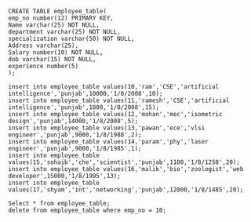     CREATE TABLE employee_table(
    emp_no number(12) PRIMARY KEY,
    Name varchar(25) NOT NULL,
    department varchar(25) NOT NULL,
    specialization varchar(50) NOT NULL,
    Address varchar(25),
    Salary number(10) NOT NULL,
    dob varchar(15) NOT NULL,
    experience number(5)
    );

    insert into employee_table values(10,'ram','CSE','artificial intelligence','punjab',10000,'1/8/2008',10);
    insert into employee_table values(11,'ramesh','CSE','artificial intelligence','punjab',1800,'1/8/2008',15);
    insert into employee_table values(12,'mohan','mec','isometric design','punjab',14000,'1/8/2008',5);
    insert into employee_table values(13,'pawan','ece','vlsi engineer','punjab',9000,'1/8/1988',2);
    insert into employee_table values(14,'param','phy','laser engineer','punjab',9000,'1/8/1985',1);
    insert into employee_table values(15,'sohaib','che','scientist','punjab',1100,'1/8/1258',20);
    insert into employee_table values(16,'malik','bio','zoologist','web developer',15000,'1/8/1995',13);
    insert into employee_table values(17,'shyam','int','networking','punjab',12000,'1/8/1485',20);

    Select * from employee_table;
    delete from employee_table where emp_no = 10;
